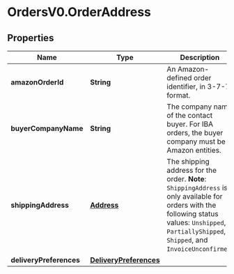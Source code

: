 # OrdersV0.OrderAddress

## Properties
Name | Type | Description | Notes
------------ | ------------- | ------------- | -------------
**amazonOrderId** | **String** | An Amazon-defined order identifier, in 3-7-7 format. | 
**buyerCompanyName** | **String** | The company name of the contact buyer. For IBA orders, the buyer company must be Amazon entities. | [optional] 
**shippingAddress** | [**Address**](Address.md) | The shipping address for the order.  **Note**: `ShippingAddress` is only available for orders with the following status values: `Unshipped`, `PartiallyShipped`, `Shipped`, and `InvoiceUnconfirmed`. | [optional] 
**deliveryPreferences** | [**DeliveryPreferences**](DeliveryPreferences.md) |  | [optional] 



